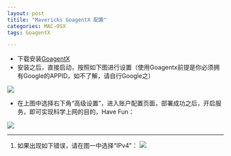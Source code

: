 ```yaml
---
layout: post
titile: "Mavericks GoagentX 配置"
categories: MAC-OSX
tags: GoagentX

---
```

* 下载安装[GoagentX](http://goagentx.com/)
* 安装之后，直接启动，按照如下图进行设置（使用Goagentx前提是你必须拥有Google的APPID，如不了解，请自行Google之）

![](http://bravelee.u.qiniudn.com/goagentx-1.png)

* 在上图中选择右下角“高级设置”，进入账户配置页面，部署成功之后，开启服务，即可实现科学上网的目的，Have Fun：

![](http://bravelee.u.qiniudn.com/goagentx-2.png)

------
1. 如果出现如下错误，请在图一中选择“IPv4”：
![](http://bravelee.u.qiniudn.com/goagentx-3.png)

